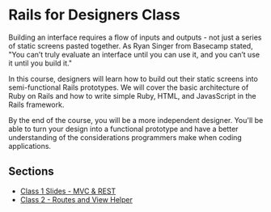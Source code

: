 # Rails for Designers Class

Building an interface requires a flow of inputs and outputs - not just a series of static screens pasted together. As Ryan Singer from Basecamp stated, "You can’t truly evaluate an interface until you can use it, and you can’t use it until you build it."

In this course, designers will learn how to build out their static screens into semi-functional Rails prototypes. We will cover the basic architecture of Ruby on Rails and how to write simple Ruby, HTML, and JavasScript in the Rails framework.

By the end of the course, you will be a more independent designer. You'll be able to turn your design into a functional prototype and have a better understanding of the considerations programmers make when coding applications.

## Sections
* [Class 1 Slides - MVC & REST](https://github.com/)
* [Class 2 - Routes and View Helper](https://github.com/basecamp/handbook/blob/master/what-we-stand-for.md)
